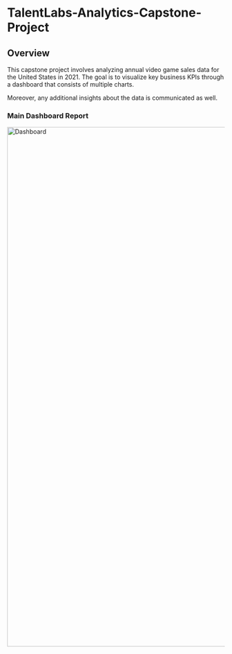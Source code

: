 # TalentLabs-Analytics-Capstone-Project

## Overview
This capstone project involves analyzing annual video game sales data for the United States in 2021. The goal is to visualize key business KPIs through a dashboard that consists of multiple charts.

Moreover, any additional insights about the data is communicated as well.

### Main Dashboard Report
<img width="1200" alt="Dashboard" src="https://raw.githubusercontent.com/adamyangyang/TalentLabs-Capstone-Project-3-Data-Visualization/main/dashboard/main-dashboard-report.png">
